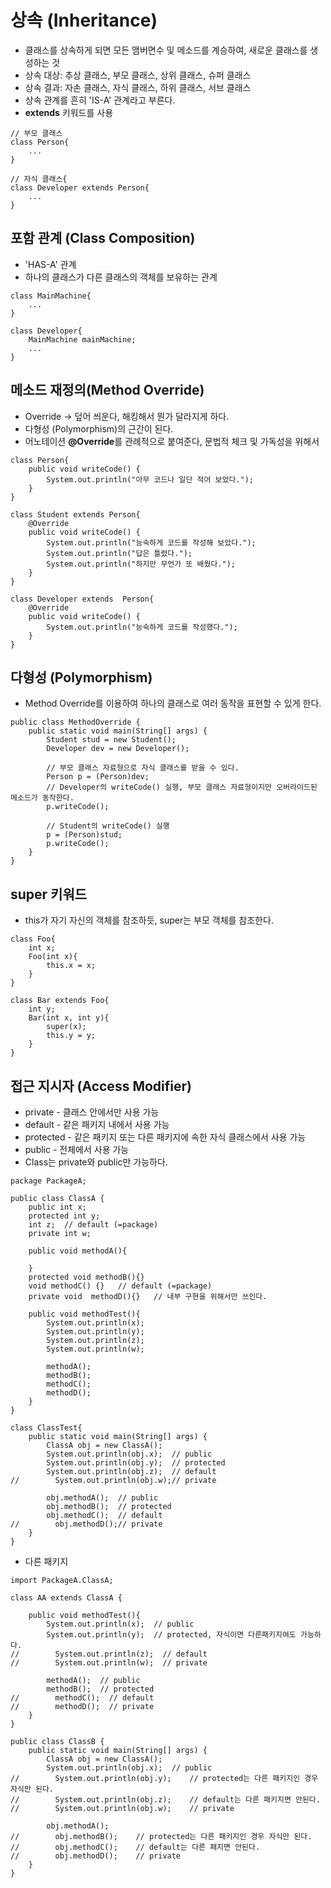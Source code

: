# 상속 (Inheritance)
* 클래스를 상속하게 되면 모든 맴버면수 및 메소드를 계승하여, 새로운 클래스를 생성하는 것
* 상속 대상: 추상 클래스, 부모 클래스, 상위 클래스, 슈퍼 클래스
* 상속 결과: 자손 클래스, 자식 클래스, 하위 클래스, 서브 클래스
* 상속 관계를 흔히 'IS-A' 관계라고 부른다.
* **extends** 키워드를 사용
```$xslt
// 부모 클래스
class Person{
    ...
}

// 자식 클래스{
class Developer extends Person{
    ...
}
```

## 포함 관계 (Class Composition)
* 'HAS-A' 관계
* 하나의 클래스가 다른 클래스의 객체를 보유하는 관계
```
class MainMachine{
    ...
}

class Developer{
    MainMachine mainMachine;
    ...
}
```

## 메소드 재정의(Method Override)
* Override -> 덮어 씌운다, 해킹해서 뭔가 달라지게 하다.
* 다형성 (Polymorphism)의 근간이 된다.
* 어노테이션 **@Override**를 관례적으로 붙여준다, 문법적 체크 및 가독성을 위해서
```$xslt
class Person{
    public void writeCode() {
        System.out.println("아무 코드나 일단 적어 보았다.");
    }
}

class Student extends Person{
    @Override
    public void writeCode() {
        System.out.println("능숙하게 코드를 작성해 보았다.");
        System.out.println("답은 틀렸다.");
        System.out.println("하지만 무언가 또 배웠다.");
    }
}

class Developer extends  Person{
    @Override
    public void writeCode() {
        System.out.println("능숙하게 코드를 작성했다.");
    }
}
```

## 다형성 (Polymorphism)
* Method Override를 이용하여 하나의 클래스로 여러 동작을 표현할 수 있게 한다.
```$xslt
public class MethodOverride {
    public static void main(String[] args) {
        Student stud = new Student();
        Developer dev = new Developer();

        // 부모 클래스 자료형으로 자식 클래스를 받을 수 있다.
        Person p = (Person)dev;
        // Developer의 writeCode() 실행, 부모 클래스 자료형이지만 오버라이드된 메소드가 동작한다.
        p.writeCode();

        // Student의 writeCode() 실행
        p = (Person)stud;
        p.writeCode();
    }
}
```

## super 키워드
* this가 자기 자신의 객체를 참조하듯, super는 부모 객체를 참조한다.
```$xslt
class Foo{
    int x;
    Foo(int x){
        this.x = x;
    }
}

class Bar extends Foo{
    int y;
    Bar(int x, int y){
        super(x);
        this.y = y;
    }
}
```

## 접근 지시자 (Access Modifier)
* private - 클래스 안에서만 사용 가능
* default - 같은 패키지 내에서 사용 가능
* protected - 같은 패키지 또는 다른 패키지에 속한 자식 클래스에서 사용 가능
* public - 전체에서 사용 가능
* Class는 private와 public만 가능하다.

```$xslt
package PackageA;

public class ClassA {
    public int x;
    protected int y;
    int z;  // default (=package)
    private int w;

    public void methodA(){

    }
    protected void methodB(){}
    void methodC() {}   // default (=package)
    private void  methodD(){}   // 내부 구현을 위해서만 쓰인다.

    public void methodTest(){
        System.out.println(x);
        System.out.println(y);
        System.out.println(z);
        System.out.println(w);

        methodA();
        methodB();
        methodC();
        methodD();
    }
}

class ClassTest{
    public static void main(String[] args) {
        ClassA obj = new ClassA();
        System.out.println(obj.x);  // public
        System.out.println(obj.y);  // protected
        System.out.println(obj.z);  // default
//        System.out.println(obj.w);// private

        obj.methodA();  // public
        obj.methodB();  // protected
        obj.methodC();  // default
//        obj.methodD();// private
    }
}
```
* 다른 패키지
```$xslt
import PackageA.ClassA;

class AA extends ClassA {

    public void methodTest(){
        System.out.println(x);  // public
        System.out.println(y);  // protected, 자식이면 다른패키지여도 가능하다.
//        System.out.println(z);  // default
//        System.out.println(w);  // private

        methodA();  // public
        methodB();  // protected
//        methodC();  // default
//        methodD();  // private
    }
}

public class ClassB {
    public static void main(String[] args) {
        ClassA obj = new ClassA();
        System.out.println(obj.x);  // public
//        System.out.println(obj.y);    // protected는 다른 패키지인 경우 자식만 된다.
//        System.out.println(obj.z);    // default는 다른 패키지면 안된다.
//        System.out.println(obj.w);    // private

        obj.methodA();
//        obj.methodB();    // protected는 다른 패키지인 경우 자식만 된다.
//        obj.methodC();    // default는 다른 패지면 안된다.
//        obj.methodD();    // private
    }
}
```
